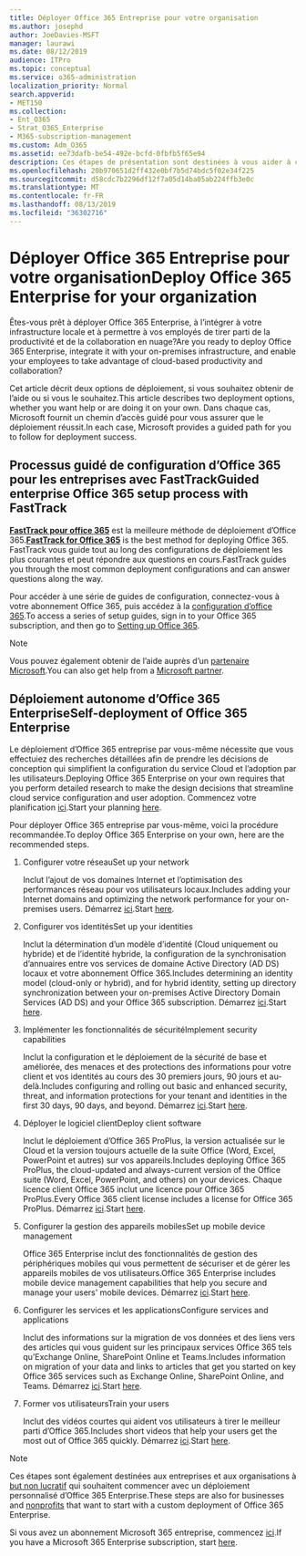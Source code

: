 ```yaml
---
title: Déployer Office 365 Entreprise pour votre organisation
ms.author: josephd
author: JoeDavies-MSFT
manager: laurawi
ms.date: 08/12/2019
audience: ITPro
ms.topic: conceptual
ms.service: o365-administration
localization_priority: Normal
search.appverid:
- MET150
ms.collection:
- Ent_O365
- Strat_O365_Enterprise
- M365-subscription-management
ms.custom: Adm_O365
ms.assetid: ee73dafb-be54-492e-bcfd-0fbfb5f65e94
description: Ces étapes de présentation sont destinées à vous aider à configurer votre réseau, à créer vos identités, à déployer Office 365 ProPlus, à migrer vos données et à aider les personnes de votre organisation à utiliser Office 365.
ms.openlocfilehash: 20b970651d2ff432e0bf7b5d74bdc5f02e34f225
ms.sourcegitcommit: d58cdc7b2296df12f7a05d14ba05ab224ffb3e0c
ms.translationtype: MT
ms.contentlocale: fr-FR
ms.lasthandoff: 08/13/2019
ms.locfileid: "36302716"
---
```

# <a name="deploy-office-365-enterprise-for-your-organization"></a><span data-ttu-id="d70db-103">Déployer Office 365 Entreprise pour votre organisation</span><span class="sxs-lookup"><span data-stu-id="d70db-103">Deploy Office 365 Enterprise for your organization</span></span>

<span data-ttu-id="d70db-104">Êtes-vous prêt à déployer Office 365 Enterprise, à l’intégrer à votre infrastructure locale et à permettre à vos employés de tirer parti de la productivité et de la collaboration en nuage?</span><span class="sxs-lookup"><span data-stu-id="d70db-104">Are you ready to deploy Office 365 Enterprise, integrate it with your on-premises infrastructure, and enable your employees to take advantage of cloud-based productivity and collaboration?</span></span>

<span data-ttu-id="d70db-105">Cet article décrit deux options de déploiement, si vous souhaitez obtenir de l’aide ou si vous le souhaitez.</span><span class="sxs-lookup"><span data-stu-id="d70db-105">This article describes two deployment options, whether you want help or are doing it on your own.</span></span> <span data-ttu-id="d70db-106">Dans chaque cas, Microsoft fournit un chemin d’accès guidé pour vous assurer que le déploiement réussit.</span><span class="sxs-lookup"><span data-stu-id="d70db-106">In each case, Microsoft provides a guided path for you to follow for deployment success.</span></span>

## <a name="guided-enterprise-office-365-setup-process-with-fasttrack"></a><span data-ttu-id="d70db-107">Processus guidé de configuration d’Office 365 pour les entreprises avec FastTrack</span><span class="sxs-lookup"><span data-stu-id="d70db-107">Guided enterprise Office 365 setup process with FastTrack</span></span>

<span data-ttu-id="d70db-108">**[FastTrack pour office 365](https://docs.microsoft.com/fasttrack/O365-fasttrack-benefit-for-office-365)** est la meilleure méthode de déploiement d’Office 365.</span><span class="sxs-lookup"><span data-stu-id="d70db-108">**[FastTrack for Office 365](https://docs.microsoft.com/fasttrack/O365-fasttrack-benefit-for-office-365)** is the best method for deploying Office 365.</span></span> <span data-ttu-id="d70db-109">FastTrack vous guide tout au long des configurations de déploiement les plus courantes et peut répondre aux questions en cours.</span><span class="sxs-lookup"><span data-stu-id="d70db-109">FastTrack guides you through the most common deployment configurations and can answer questions along the way.</span></span> 

<span data-ttu-id="d70db-110">Pour accéder à une série de guides de configuration, connectez-vous à votre abonnement Office 365, puis accédez à la [configuration d’office 365](https://aka.ms/o365fasttrack).</span><span class="sxs-lookup"><span data-stu-id="d70db-110">To access a series of setup guides, sign in to your Office 365 subscription, and then go to [Setting up Office 365](https://aka.ms/o365fasttrack).</span></span>

>[!Note]
><span data-ttu-id="d70db-111">Vous pouvez également obtenir de l’aide auprès d’un [partenaire Microsoft](https://www.microsoft.com/solution-providers/home).</span><span class="sxs-lookup"><span data-stu-id="d70db-111">You can also get help from a [Microsoft partner](https://www.microsoft.com/solution-providers/home).</span></span>
>

## <a name="self-deployment-of-office-365-enterprise"></a><span data-ttu-id="d70db-112">Déploiement autonome d’Office 365 Enterprise</span><span class="sxs-lookup"><span data-stu-id="d70db-112">Self-deployment of Office 365 Enterprise</span></span>

<span data-ttu-id="d70db-113">Le déploiement d’Office 365 entreprise par vous-même nécessite que vous effectuiez des recherches détaillées afin de prendre les décisions de conception qui simplifient la configuration du service Cloud et l’adoption par les utilisateurs.</span><span class="sxs-lookup"><span data-stu-id="d70db-113">Deploying Office 365 Enterprise on your own requires that you perform detailed research to make the design decisions that streamline cloud service configuration and user adoption.</span></span> <span data-ttu-id="d70db-114">Commencez votre planification [ici](get-your-organization-ready-for-office-365.md).</span><span class="sxs-lookup"><span data-stu-id="d70db-114">Start your planning [here](get-your-organization-ready-for-office-365.md).</span></span>

<span data-ttu-id="d70db-115">Pour déployer Office 365 entreprise par vous-même, voici la procédure recommandée.</span><span class="sxs-lookup"><span data-stu-id="d70db-115">To deploy Office 365 Enterprise on your own, here are the recommended steps.</span></span>

1. <span data-ttu-id="d70db-116">Configurer votre réseau</span><span class="sxs-lookup"><span data-stu-id="d70db-116">Set up your network</span></span>

   <span data-ttu-id="d70db-117">Inclut l’ajout de vos domaines Internet et l’optimisation des performances réseau pour vos utilisateurs locaux.</span><span class="sxs-lookup"><span data-stu-id="d70db-117">Includes adding your Internet domains and optimizing the network performance for your on-premises users.</span></span> <span data-ttu-id="d70db-118">Démarrez [ici](set-up-network-for-office-365.md).</span><span class="sxs-lookup"><span data-stu-id="d70db-118">Start [here](set-up-network-for-office-365.md).</span></span>
 
2. <span data-ttu-id="d70db-119">Configurer vos identités</span><span class="sxs-lookup"><span data-stu-id="d70db-119">Set up your identities</span></span>

   <span data-ttu-id="d70db-120">Inclut la détermination d’un modèle d’identité (Cloud uniquement ou hybride) et de l’identité hybride, la configuration de la synchronisation d’annuaires entre vos services de domaine Active Directory (AD DS) locaux et votre abonnement Office 365.</span><span class="sxs-lookup"><span data-stu-id="d70db-120">Includes determining an identity model (cloud-only or hybrid), and for hybrid identity, setting up directory synchronization between your on-premises Active Directory Domain Services (AD DS) and your Office 365 subscription.</span></span> <span data-ttu-id="d70db-121">Démarrez [ici](protect-your-global-administrator-accounts.md).</span><span class="sxs-lookup"><span data-stu-id="d70db-121">Start [here](protect-your-global-administrator-accounts.md).</span></span>

3. <span data-ttu-id="d70db-122">Implémenter les fonctionnalités de sécurité</span><span class="sxs-lookup"><span data-stu-id="d70db-122">Implement security capabilities</span></span>

   <span data-ttu-id="d70db-123">Inclut la configuration et le déploiement de la sécurité de base et améliorée, des menaces et des protections des informations pour votre client et vos identités au cours des 30 premiers jours, 90 jours et au-delà.</span><span class="sxs-lookup"><span data-stu-id="d70db-123">Includes configuring and rolling out basic and enhanced security, threat, and information protections for your tenant and identities in the first 30 days, 90 days, and beyond.</span></span> <span data-ttu-id="d70db-124">Démarrez [ici](https://docs.microsoft.com/office365/securitycompliance/security-roadmap).</span><span class="sxs-lookup"><span data-stu-id="d70db-124">Start [here](https://docs.microsoft.com/office365/securitycompliance/security-roadmap).</span></span>
 
4. <span data-ttu-id="d70db-125">Déployer le logiciel client</span><span class="sxs-lookup"><span data-stu-id="d70db-125">Deploy client software</span></span>

   <span data-ttu-id="d70db-126">Inclut le déploiement d’Office 365 ProPlus, la version actualisée sur le Cloud et la version toujours actuelle de la suite Office (Word, Excel, PowerPoint et autres) sur vos appareils.</span><span class="sxs-lookup"><span data-stu-id="d70db-126">Includes deploying Office 365 ProPlus, the cloud-updated and always-current version of the Office suite (Word, Excel, PowerPoint, and others) on your devices.</span></span> <span data-ttu-id="d70db-127">Chaque licence client Office 365 inclut une licence pour Office 365 ProPlus.</span><span class="sxs-lookup"><span data-stu-id="d70db-127">Every Office 365 client license includes a license for Office 365 ProPlus.</span></span> <span data-ttu-id="d70db-128">Démarrez [ici](https://docs.microsoft.com/DeployOffice/deployment-guide-for-office-365-proplus).</span><span class="sxs-lookup"><span data-stu-id="d70db-128">Start [here](https://docs.microsoft.com/DeployOffice/deployment-guide-for-office-365-proplus).</span></span>
 
5. <span data-ttu-id="d70db-129">Configurer la gestion des appareils mobiles</span><span class="sxs-lookup"><span data-stu-id="d70db-129">Set up mobile device management</span></span>

   <span data-ttu-id="d70db-130">Office 365 Enterprise inclut des fonctionnalités de gestion des périphériques mobiles qui vous permettent de sécuriser et de gérer les appareils mobiles de vos utilisateurs.</span><span class="sxs-lookup"><span data-stu-id="d70db-130">Office 365 Enterprise includes mobile device management capabilities that help you secure and manage your users' mobile devices.</span></span> <span data-ttu-id="d70db-131">Démarrez [ici](https://support.office.com/article/set-up-mobile-device-management-mdm-in-office-365-dd892318-bc44-4eb1-af00-9db5430be3cd).</span><span class="sxs-lookup"><span data-stu-id="d70db-131">Start [here](https://support.office.com/article/set-up-mobile-device-management-mdm-in-office-365-dd892318-bc44-4eb1-af00-9db5430be3cd).</span></span>
 
6. <span data-ttu-id="d70db-132">Configurer les services et les applications</span><span class="sxs-lookup"><span data-stu-id="d70db-132">Configure services and applications</span></span>

   <span data-ttu-id="d70db-133">Inclut des informations sur la migration de vos données et des liens vers des articles qui vous guident sur les principaux services Office 365 tels qu’Exchange Online, SharePoint Online et Teams.</span><span class="sxs-lookup"><span data-stu-id="d70db-133">Includes information on migration of your data and links to articles that get you started on key Office 365 services such as Exchange Online, SharePoint Online, and Teams.</span></span> <span data-ttu-id="d70db-134">Démarrez [ici](configure-services-and-applications.md).</span><span class="sxs-lookup"><span data-stu-id="d70db-134">Start [here](configure-services-and-applications.md).</span></span>
 
7. <span data-ttu-id="d70db-135">Former vos utilisateurs</span><span class="sxs-lookup"><span data-stu-id="d70db-135">Train your users</span></span>

   <span data-ttu-id="d70db-136">Inclut des vidéos courtes qui aident vos utilisateurs à tirer le meilleur parti d’Office 365.</span><span class="sxs-lookup"><span data-stu-id="d70db-136">Includes short videos that help your users get the most out of Office 365 quickly.</span></span> <span data-ttu-id="d70db-137">Démarrez [ici](https://docs.microsoft.com/office365/admin/admin-overview/get-started-with-office-365#training-resources-for-your-users).</span><span class="sxs-lookup"><span data-stu-id="d70db-137">Start [here](https://docs.microsoft.com/office365/admin/admin-overview/get-started-with-office-365#training-resources-for-your-users).</span></span>
 

>[!Note]
><span data-ttu-id="d70db-138">Ces étapes sont également destinées aux entreprises et aux organisations à [but non lucratif](https://go.microsoft.com/fwlink/?LinkId=627221) qui souhaitent commencer avec un déploiement personnalisé d’Office 365 Enterprise.</span><span class="sxs-lookup"><span data-stu-id="d70db-138">These steps are also for businesses and [nonprofits](https://go.microsoft.com/fwlink/?LinkId=627221) that want to start with a custom deployment of Office 365 Enterprise.</span></span> 
>

<span data-ttu-id="d70db-139">Si vous avez un abonnement Microsoft 365 entreprise, commencez [ici](https://docs.microsoft.com/microsoft-365/enterprise/deploy-microsoft-365-enterprise).</span><span class="sxs-lookup"><span data-stu-id="d70db-139">If you have a Microsoft 365 Enterprise subscription, start [here](https://docs.microsoft.com/microsoft-365/enterprise/deploy-microsoft-365-enterprise).</span></span>
